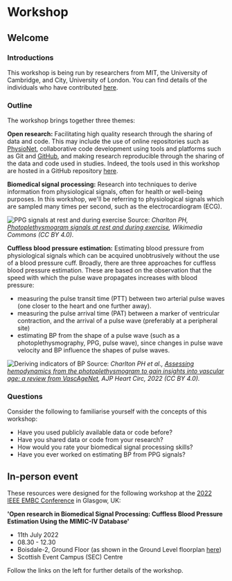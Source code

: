 # Workshop

## Welcome

### Introductions

This workshop is being run by researchers from MIT, the University of Cambridge, and City, University of London. You can find details of the individuals who have contributed [here](https://github.com/wfdb/mimic_wfdb_tutorials#contributors-).

### Outline

The workshop brings together three themes:

**Open research:** Facilitating high quality research through the sharing of data and code. This may include the use of online repositories such as [PhysioNet](https://physionet.org/), collaborative code development using tools and platforms such as Git and [GitHub](https://github.com/), and making research reproducible through the sharing of the data and code used in studies. Indeed, the tools used in this workshop are hosted in a GitHub repository [here](https://github.com/wfdb/mimic_wfdb_tutorials).

**Biomedical signal processing:** Research into techniques to derive information from physiological signals, often for health or well-being purposes. In this workshop, we'll be referring to physiological signals which are sampled many times per second, such as the electrocardiogram (ECG).

![PPG signals at rest and during exercise](https://upload.wikimedia.org/wikipedia/commons/8/8a/Photoplethysmogram_signals_at_rest_and_during_exercise.svg)
Source: _Charlton PH, [Photoplethysmogram signals at rest and during exercise](https://commons.wikimedia.org/wiki/File:Photoplethysmogram_signals_at_rest_and_during_exercise.svg), Wikimedia Commons (CC BY 4.0)._

**Cuffless blood pressure estimation:** Estimating blood pressure from physiological signals which can be acquired unobtrusively without the use of a blood pressure cuff. Broadly, there are three approaches for cuffless blood pressure estimation. These are based on the observation that the speed with which the pulse wave propagates increases with blood pressure:
   - measuring the pulse transit time (PTT) between two arterial pulse waves (one closer to the heart and one further away).
   - measuring the pulse arrival time (PAT) between a marker of ventricular contraction, and the arrival of a pulse wave (preferably at a peripheral site)
   - estimating BP from the shape of a pulse wave (such as a photoplethysmography, PPG, pulse wave), since changes in pulse wave velocity and BP influence the shapes of pulse waves.
 
![Deriving indicators of BP](https://journals.physiology.org/cms/10.1152/ajpheart.00392.2021/asset/images/large/ajpheart.00392.2021_f003.jpeg)
Source: _Charlton PH et al., [Assessing hemodynamics from the photoplethysmogram to gain insights into vascular age: a review from VascAgeNet](https://doi.org/10.1152/ajpheart.00392.2021), AJP Heart Circ, 2022 (CC BY 4.0)._

### Questions

Consider the following to familiarise yourself with the concepts of this workshop:
- Have you used publicly available data or code before?
- Have you shared data or code from your research?
- How would you rate your biomedical signal processing skills?
- Have you ever worked on estimating BP from PPG signals?

## In-person event

These resources were designed for the following workshop at the [2022 IEEE EMBC Conference](https://embc.embs.org/2022/) in Glasgow, UK:

**'Open research in Biomedical Signal Processing: Cuffless Blood Pressure Estimation Using the MIMIC-IV Database'**

- 11th July 2022
- 08.30 - 12.30
- Boisdale-2, Ground Floor (as shown in the Ground Level floorplan [here](https://www.sec.co.uk/organise-an-event/capacities-dimensions))
- Scottish Event Campus (SEC) Centre

Follow the links on the left for further details of the workshop.
